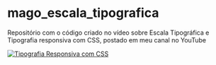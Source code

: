 # mago_escala_tipografica
Repositório com o código criado no vídeo sobre Escala Tipográfica e Tipografia responsiva com CSS, postado em meu canal no YouTube

[![Tipografia Responsiva com CSS](https://img.youtube.com/vi/3_RtSaU5hVY/0.jpg)](https://www.youtube.com/watch?v=3_RtSaU5hVY)
